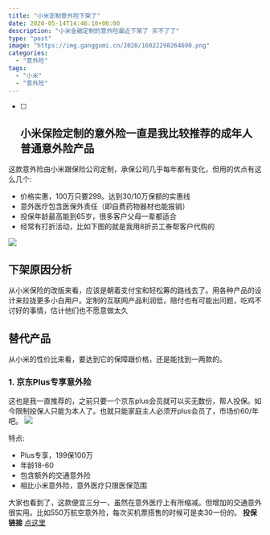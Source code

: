 ```yaml
---
title: "小米定制意外险下架了"
date: 2020-05-14T14:46:10+06:00
description: "小米金融定制的意外险最近下架了 买不了了"
type: "post"
image: "https://img.ganggumi.cn/2020/16022298264690.png"
categories: 
  - "意外险"
tags:
  - "小米"
  - "意外险"
---
```

* [ ] ## 小米保险定制的意外险一直是我比较推荐的成年人普通意外险产品

这款意外险由小米跟保险公司定制，承保公司几乎每年都有变化，但用的优点有这么几个:

* 价格实惠，100万只要299。达到30/10万保额的实惠线
* 意外医疗包含医保外责任（即自费药物器材也能报销）
* 投保年龄最高能到65岁，很多客户父母一辈都适合
* 经常有打折活动，比如下图的就是我用8折员工券帮客户代购的


![](https://img.ganggumi.cn/2020/16022292797421.png)
## 下架原因分析
从小米保险的改版来看，应该是朝着支付宝和轻松筹的路线去了。用各种产品的设计来拉拢更多小白用户。定制的互联网产品利润低，赔付也有可能出问题，吃鸡不讨好的事情，估计他们也不愿意做太久

## 替代产品
从小米的性价比来看，要达到它的保障跟价格，还是能找到一两款的。
### 1. 京东Plus专享意外险
这也是我一直推荐的，之前只要一个京东plus会员就可以买无数份，帮人投保。如今限制投保人只能为本人了。也就只能家庭主人必须开plus会员了，市场价60/年吧。
![](https://img.ganggumi.cn/2020/16022298264690.png)

特点:
* Plus专享，199保100万
* 年龄18-60
* 包含额外的交通意外险
* 相比小米意外险，意外医疗只限医保范围

大家也看到了，这款便宜三分一，虽然在意外医疗上有所缩减。但增加的交通意外很实用。比如550万航空意外险，每次买机票搭售的时候可是卖30一份的。
**投保链接** [点这里](https://bao.tjjt360.com/insurance/insuranceList/jrptV2/detail?sourceType=JRAPP&pid=2019021804&orderId=1556005423063421607&policyId=15560054230634216070000&resourcePlace=bdzxfg&cross=1&utm_term=wxfriends&utm_source=iOS%2aurl%2a1602230182306&utm_medium=jrappshare)


